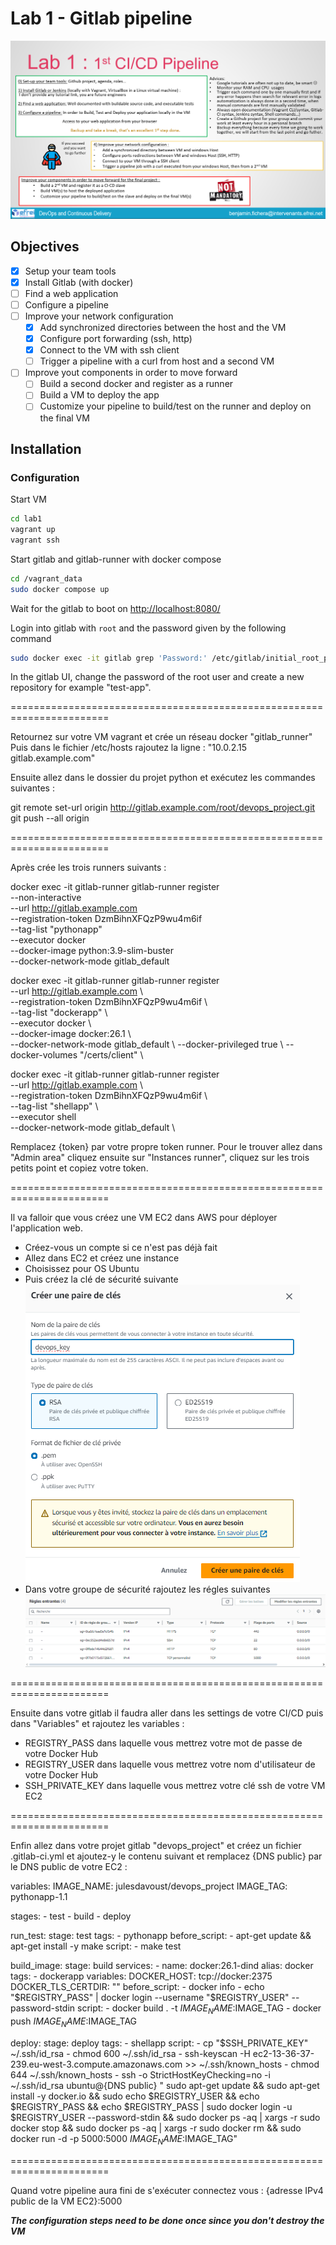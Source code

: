 # Lab 1 - Gitlab pipeline

![Lab 1 instructions](../images/lab1.png)

## Objectives

- [x] Setup your team tools
- [x] Install Gitlab (with docker)
- [ ] Find a web application
- [ ] Configure a pipeline
- [ ] Improve your network configuration
  - [x] Add synchronized directories between the host and the VM
  - [x] Configure port forwarding (ssh, http)
  - [x] Connect to the VM with ssh client
  - [ ] Trigger a pipeline with a curl from host and a second VM
- [ ] Improve yout components in order to move forward
  - [ ] Build a second docker and register as a runner
  - [ ] Build a VM to deploy the app
  - [ ] Customize your pipeline to build/test on the runner and deploy on the final VM

## Installation

### Configuration

Start VM

```bash
cd lab1
vagrant up
vagrant ssh
```

Start gitlab and gitlab-runner with docker compose

```bash
cd /vagrant_data
sudo docker compose up
```

Wait for the gitlab to boot on <http://localhost:8080/>

Login into gitlab with ```root``` and the password given by the following command

```bash
sudo docker exec -it gitlab grep 'Password:' /etc/gitlab/initial_root_password
```

In the gitlab UI, change the password of the root user and create a new repository for example "test-app".

=======================================================================

Retournez sur votre VM vagrant et crée un réseau docker "gitlab_runner"
Puis dans le fichier /etc/hosts rajoutez la ligne : "10.0.2.15 gitlab.example.com"

Ensuite allez dans le dossier du projet python et exécutez les commandes suivantes :

git remote set-url origin http://gitlab.example.com/root/devops_project.git
git push --all origin

=======================================================================

Après crée les trois runners suivants :

docker exec -it gitlab-runner gitlab-runner register \
  --non-interactive \
  --url http://gitlab.example.com \
  --registration-token DzmBihnXFQzP9wu4m6if \
  --tag-list "pythonapp" \
  --executor docker \
  --docker-image python:3.9-slim-buster \
  --docker-network-mode gitlab_default

docker exec -it gitlab-runner gitlab-runner register \
  --url http://gitlab.example.com \   
  --registration-token DzmBihnXFQzP9wu4m6if \   
  --tag-list "dockerapp" \   
  --executor docker \   
  --docker-image docker:26.1 \   
  --docker-network-mode gitlab_default \ 
  --docker-privileged true \ 
  --docker-volumes "/certs/client" \

docker exec -it gitlab-runner gitlab-runner register \
  --url http://gitlab.example.com \   
  --registration-token DzmBihnXFQzP9wu4m6if \   
  --tag-list "shellapp" \   
  --executor shell \
  --docker-network-mode gitlab_default \

Remplacez {token} par votre propre token runner. Pour le trouver allez dans "Admin area" cliquez ensuite sur "Instances runner", cliquez sur les trois petits point
et copiez votre token.

=======================================================================

Il va falloir que vous créez une VM EC2 dans AWS pour déployer l'application web.
- Créez-vous un compte si ce n'est pas déjà fait
- Allez dans EC2 et créez une instance
- Choisissez pour OS Ubuntu
- Puis créez la clé de sécurité suivante
![key](../images/key.png)
- Dans votre groupe de sécurité rajoutez les régles suivantes
![gds](../images/gsp.png)

=======================================================================

Ensuite dans votre gitlab il faudra aller dans les settings de votre CI/CD puis dans "Variables" et rajoutez les variables :
  - REGISTRY_PASS dans laquelle vous mettrez votre mot de passe de votre Docker Hub
  - REGISTRY_USER dans laquelle vous mettrez votre nom d'utilisateur de votre Docker Hub
  - SSH_PRIVATE_KEY dans laquelle vous mettrez votre clé ssh de votre VM EC2

=======================================================================

Enfin allez dans votre projet gitlab "devops_project" et créez un fichier .gitlab-ci.yml et ajoutez-y le contenu suivant et remplacez {DNS public} par le DNS public de votre EC2 :

variables:
    IMAGE_NAME: julesdavoust/devops_project
    IMAGE_TAG: pythonapp-1.1

stages:
    - test
    - build
    - deploy

run_test:
    stage: test
    tags:
        - pythonapp
    before_script:
        - apt-get update && apt-get install -y make
    script:
        - make test

build_image:
    stage: build
    services:
        - name: docker:26.1-dind
          alias: docker
    tags:
        - dockerapp
    variables:
        DOCKER_HOST: tcp://docker:2375
        DOCKER_TLS_CERTDIR: ""
    before_script:
        - docker info
        - echo "$REGISTRY_PASS" | docker login --username "$REGISTRY_USER" --password-stdin
    script:
        - docker build . -t $IMAGE_NAME:$IMAGE_TAG
        - docker push $IMAGE_NAME:$IMAGE_TAG

deploy:
    stage: deploy
    tags:
        - shellapp
    script:
        - cp "$SSH_PRIVATE_KEY" ~/.ssh/id_rsa 
        - chmod 600 ~/.ssh/id_rsa
        - ssh-keyscan -H ec2-13-36-37-239.eu-west-3.compute.amazonaws.com >> ~/.ssh/known_hosts
        - chmod 644 ~/.ssh/known_hosts
        - ssh -o StrictHostKeyChecking=no -i ~/.ssh/id_rsa ubuntu@{DNS public} "
          sudo apt-get update &&
          sudo apt-get install -y docker.io &&
          sudo echo $REGISTRY_USER && echo $REGISTRY_PASS &&
          echo $REGISTRY_PASS | sudo docker login -u $REGISTRY_USER --password-stdin &&
          sudo docker ps -aq | xargs -r sudo docker stop &&
          sudo docker ps -aq | xargs -r sudo docker rm &&
          sudo docker run -d -p 5000:5000 $IMAGE_NAME:$IMAGE_TAG"

=======================================================================


Quand votre pipeline aura fini de s'exécuter connectez vous : {adresse IPv4 public de la VM EC2}:5000

***The configuration steps need to be done once since you don't destroy the VM***
